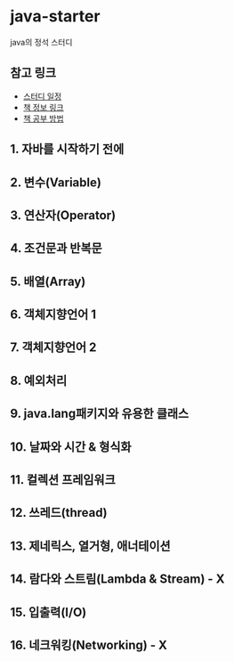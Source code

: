 # java-starter
java의 정석 스터디

## 참고 링크
- [스터디 일정](https://docs.google.com/spreadsheets/d/1cDCIDRYaacL87n_VOvuyF7EEgXeajC8p7axvxzYmIVE/edit#gid=0)
- [책 정보 링크](https://www.aladin.co.kr/shop/wproduct.aspx?ItemId=76083001)
- [책 공부 방법](https://soozl91.tistory.com/42)

## 1. 자바를 시작하기 전에
## 2. 변수(Variable)
## 3. 연산자(Operator)
## 4. 조건문과 반복문
## 5. 배열(Array)
## 6. 객체지향언어 1
## 7. 객체지향언어 2
## 8. 예외처리
## 9. java.lang패키지와 유용한 클래스
## 10. 날짜와 시간 & 형식화
## 11. 컬렉션 프레임워크
## 12. 쓰레드(thread)
## 13. 제네릭스, 열거형, 애너테이션
## 14. 람다와 스트림(Lambda & Stream) - X
## 15. 입출력(I/O)
## 16. 네크워킹(Networking) - X


